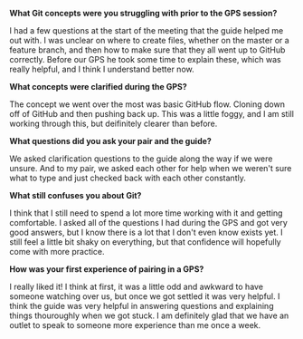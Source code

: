 **What Git concepts were you struggling with prior to the GPS session?**

I had a few questions at the start of the meeting that the guide helped me out with. I was unclear on where to create files, whether on the master or a feature branch, and then how to make sure that they all went up to GitHub correctly. Before our GPS he took some time to explain these, which was really helpful, and I think I understand better now. 

**What concepts were clarified during the GPS?**

The concept we went over the most was basic GitHub flow. Cloning down off of GitHub and then pushing back up. This was a little foggy, and I am still working through this, but deifinitely clearer than before. 


**What questions did you ask your pair and the guide?**

We asked clarification questions to the guide along the way if we were unsure. And to my pair, we asked each other for help when we weren't sure what to type and just checked back with each other constantly. 


**What still confuses you about Git?**

I think that I still need to spend a lot more time working with it and getting comfortable. I asked all of the questions I had during the GPS and got very good answers, but I know there is a lot that I don't even know exists yet. I still feel a little bit shaky on everything, but that confidence will hopefully come with more practice. 

**How was your first experience of pairing in a GPS?**

I really liked it! I think at first, it was a little odd and awkward to have someone watching over us, but once we got settled it was very helpful. I think the guide was very helpful in answering questions and explaining things thouroughly when we got stuck. I am definitely glad that we have an outlet to speak to someone more experience than me once a week.


